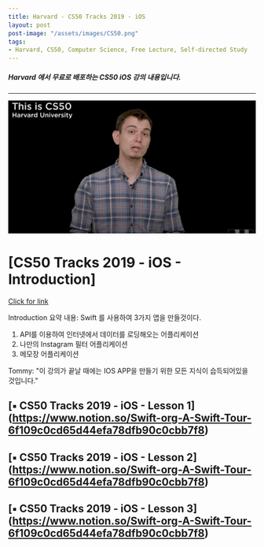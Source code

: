 ```yaml
---
title: Harvard - CS50 Tracks 2019 - iOS
layout: post
post-image: "/assets/images/CS50.png"
tags:
- Harvard, CS50, Computer Science, Free Lecture, Self-directed Study
---
```


##### Harvard 에서 무료로 배포하는 CS50 iOS 강의 내용입니다.


---

![CS50-iOs](/assets/images/CS50-iOS.png)
# [CS50 Tracks 2019 - iOS - Introduction]
[Click for link](https://www.youtube.com/watch?v=fovkicji8KQ&list=PLhQjrBD2T3810ZX79Xrgj8X382QaWbk_J&index=1)

Introduction 요약 내용: Swift 를 사용하여 3가지 앱을 만들것이다. 

1. API를 이용하여 인터넷에서 데이터를 로딩해오는 어플리케이션
2. 나만의 Instagram 필터 어플리케이션
3. 메모장 어플리케이션

Tommy: "이 강의가 끝날 때에는 IOS APP을 만들기 위한 모든 지식이 습득되어있을 것입니다."
		
		
## [▪️ CS50 Tracks 2019 - iOS - Lesson 1] (https://www.notion.so/Swift-org-A-Swift-Tour-6f109c0cd65d44efa78dfb90c0cbb7f8)

## [▪️ CS50 Tracks 2019 - iOS - Lesson 2] (https://www.notion.so/Swift-org-A-Swift-Tour-6f109c0cd65d44efa78dfb90c0cbb7f8)

## [▪️ CS50 Tracks 2019 - iOS - Lesson 3] (https://www.notion.so/Swift-org-A-Swift-Tour-6f109c0cd65d44efa78dfb90c0cbb7f8)